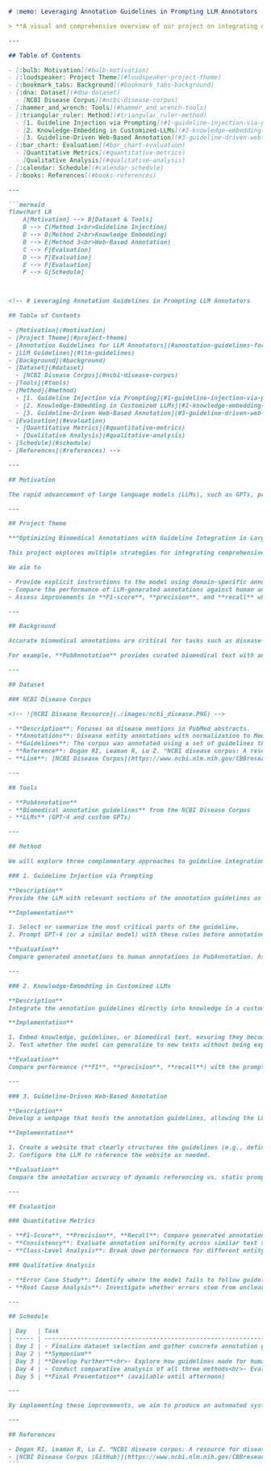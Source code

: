 ````markdown
# :memo: Leveraging Annotation Guidelines in Prompting LLM Annotators

> **A visual and comprehensive overview of our project on integrating domain-specific guidelines into LLMs for biomedical text annotation.**

---

## Table of Contents

- [:bulb: Motivation](#bulb-motivation)
- [:loudspeaker: Project Theme](#loudspeaker-project-theme)
- [:bookmark_tabs: Background](#bookmark_tabs-background)
- [:dna: Dataset](#dna-dataset)
  - [NCBI Disease Corpus](#ncbi-disease-corpus)
- [:hammer_and_wrench: Tools](#hammer_and_wrench-tools)
- [:triangular_ruler: Method](#triangular_ruler-method)
  - [1. Guideline Injection via Prompting](#1-guideline-injection-via-prompting)
  - [2. Knowledge-Embedding in Customized-LLMs](#2-knowledge-embedding-in-customized-llms)
  - [3. Guideline-Driven Web-Based Annotation](#3-guideline-driven-web-based-annotation)
- [:bar_chart: Evaluation](#bar_chart-evaluation)
  - [Quantitative Metrics](#quantitative-metrics)
  - [Qualitative Analysis](#qualitative-analysis)
- [:calendar: Schedule](#calendar-schedule)
- [:books: References](#books-references)

---

```mermaid
flowchart LR
    A[Motivation] --> B[Dataset & Tools]
    B --> C(Method 1<br>Guideline Injection)
    B --> D(Method 2<br>Knowledge Embedding)
    B --> E(Method 3<br>Web-Based Annotation)
    C --> F[Evaluation]
    D --> F[Evaluation]
    E --> F[Evaluation]
    F --> G[Schedule]



<!-- # Leveraging Annotation Guidelines in Prompting LLM Annotators

## Table of Contents

- [Motivation](#motivation)
- [Project Theme](#project-theme)
- [Annotation Guidelines for LLM Annotators](#annotation-guidelines-for-llm-annotators)
- [LLM Guidelines](#llm-guidelines)
- [Background](#background)
- [Dataset](#dataset)
  - [NCBI Disease Corpus](#ncbi-disease-corpus)
- [Tools](#tools)
- [Method](#method)
  - [1. Guideline Injection via Prompting](#1-guideline-injection-via-prompting)
  - [2. Knowledge-Embedding in Customized LLMs](#2-knowledge-embedding-in-customized-llms)
  - [3. Guideline-Driven Web-Based Annotation](#3-guideline-driven-web-based-annotation)
- [Evaluation](#evaluation)
  - [Quantitative Metrics](#quantitative-metrics)
  - [Qualitative Analysis](#qualitative-analysis)
- [Schedule](#schedule)
- [References](#references) -->

---

## Motivation

The rapid advancement of large language models (LLMs), such as GPTs, presents new opportunities to improve biomedical text annotation. However, a key challenge remains: **Can these models leverage existing guidelines to produce annotations as accurate and consistent as human-generated ones?** By integrating guideline-based domain knowledge into LLMs, we aim to enhance their performance and narrow the gap between automated and human annotation quality in the biomedical field.

---

## Project Theme

**“Optimizing Biomedical Annotations with Guideline Integration in Large Language Models”**

This project explores multiple strategies for integrating comprehensive, domain-specific annotation guidelines into LLMs, evaluating how each approach impacts annotation accuracy and consistency. By comparing results against human-annotated datasets, we will assess the effectiveness of explicitly providing or embedding domain guidelines into the model’s reasoning process.

We aim to

- Provide explicit instructions to the model using domain-specific annotation rules.
- Compare the performance of LLM-generated annotations against human annotations.
- Assess improvements in **F1-score**, **precision**, and **recall** when guidelines are incorporated.

---

## Background

Accurate biomedical annotations are critical for tasks such as disease-gene association extraction, drug efficacy studies, and systematic literature reviews. Traditionally, these tasks rely on labor-intensive manual annotations guided by detailed instructions (e.g., specifying how to tag gene or protein mentions, disease terms, drug names, etc.). While LLMs promise automation and scalability, they often fall short without explicit access to these domain-specific guidelines.

For example, **PubAnnotation** provides curated biomedical text with annotations for entities like genes, diseases, and proteins. Meanwhile, guidelines or other institution-specific protocols offer standardized rules for consistent labeling. Our hypothesis is that by explicitly incorporating these guidelines—either directly in prompts or embedded within the model—we can significantly improve LLM-driven annotation.

---

## Dataset

### NCBI Disease Corpus

<!-- ![NCBI Disease Resource](./images/ncbi_disease.PNG) -->

- **Description**: Focuses on disease mentions in PubMed abstracts.
- **Annotations**: Disease entity annotations with normalization to Medical Subject Headings (MeSH) or Online Mendelian Inheritance in Man (OMIM).
- **Guidelines**: The corpus was annotated using a set of guidelines that specify how to identify and label disease mentions, including abbreviations and synonyms.
- **Reference**: Dogan RI, Leaman R, Lu Z. “NCBI disease corpus: A resource for disease name recognition and concept normalization.” _Journal of Biomedical Informatics_, 2014.
- **Link**: [NCBI Disease Corpus](https://www.ncbi.nlm.nih.gov/CBBresearch/Dogan/DISEASE/) or [NCBI website](https://www.ncbi.nlm.nih.gov/research/bionlp/Data/disease/).

---

## Tools

- **PubAnnotation**
- **Biomedical annotation guidelines** from the NCBI Disease Corpus
- **LLMs** (GPT-4 and custom GPTs)

---

## Method

We will explore three complementary approaches to guideline integration:

### 1. Guideline Injection via Prompting

**Description**
Provide the LLM with relevant sections of the annotation guidelines as part of the prompt. For instance, summarize rules for identifying gene/protein mentions and disease terms so they fit within token limits.

**Implementation**

1. Select or summarize the most critical parts of the guideline.
2. Prompt GPT-4 (or a similar model) with these rules before annotation.

**Evaluation**
Compare generated annotations to human annotations in PubAnnotation. Assess improvements in **F1-score**, **precision**, and **recall**.

---

### 2. Knowledge-Embedding in Customized LLMs

**Description**
Integrate the annotation guidelines directly into knowledge in a customized GPT.

**Implementation**

1. Embed knowledge, guidelines, or biomedical text, ensuring they become part of the model’s internal knowledge.
2. Test whether the model can generalize to new texts without being explicitly prompted with the guidelines.

**Evaluation**
Compare performance (**F1**, **precision**, **recall**) with the prompt-only method. Examine whether this approach yields higher consistency and fewer guideline violations, especially under zero-shot or few-shot conditions.

---

### 3. Guideline-Driven Web-Based Annotation

**Description**
Develop a webpage that hosts the annotation guidelines, allowing the LLM to query them dynamically through a web search interface.

**Implementation**

1. Create a website that clearly structures the guidelines (e.g., definitions, examples, annotation cases).
2. Configure the LLM to reference the website as needed.

**Evaluation**
Compare the annotation accuracy of dynamic referencing vs. static prompts or embedded knowledge. Investigate if real-time guideline updates improve adaptability and performance.

---

## Evaluation

### Quantitative Metrics

- **F1-Score**, **Precision**, **Recall**: Compare generated annotations to PubAnnotation’s ground truth.
- **Consistency**: Evaluate annotation uniformity across similar text segments.
- **Class-Level Analysis**: Break down performance for different entity types (e.g., genes, diseases) to identify strengths and weaknesses.

### Qualitative Analysis

- **Error Case Study**: Identify where the model fails to follow guidelines (e.g., incorrectly tagging partial entity mentions, overlooking synonyms).
- **Root Cause Analysis**: Investigate whether errors stem from unclear guidelines, model limitations, or token constraints.

---

## Schedule

| Day   | Task                                                                                                                                                           |
| ----- | -------------------------------------------------------------------------------------------------------------------------------------------------------------- |
| Day 1 | - Finalize dataset selection and gather concrete annotation guidelines<br>- Identify key entity types to focus on<br>- Test Method 1 ~ 3 and choose one        |
| Day 2 | **Symposium**                                                                                                                                                  |
| Day 3 | **Develop Further**<br>- Explore how guidelines made for human annotators can affect LLM annotators<br>- Investigate ways to narrow the gap between them       |
| Day 4 | - Conduct comparative analysis of all three methods<br>- Evaluate results against human-annotated benchmarks<br>- Summarize findings and present final results |
| Day 5 | **Final Presentation** (available until afternoon)                                                                                                             |

---

By implementing these improvements, we aim to produce an automated system that can annotate as effectively as human experts in the domain-specific area. This approach will demonstrate whether explicitly providing or embedding guidelines in large language models can significantly boost the quality and consistency of biomedical annotations—an essential step toward more efficient biomedical research and application.

---

## References

- Dogan RI, Leaman R, Lu Z. “NCBI disease corpus: A resource for disease name recognition and concept normalization.” _Journal of Biomedical Informatics_, 2014.
- [NCBI Disease Corpus (GitHub)](https://www.ncbi.nlm.nih.gov/CBBresearch/Dogan/DISEASE/)
```
````
